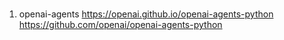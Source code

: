 # 
1. openai-agents
    https://openai.github.io/openai-agents-python
    https://github.com/openai/openai-agents-python